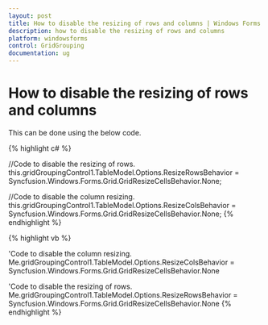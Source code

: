 ```yaml
---
layout: post
title: How to disable the resizing of rows and columns | Windows Forms | Syncfusion
description: how to disable the resizing of rows and columns
platform: windowsforms
control: GridGrouping
documentation: ug
---
```


# How to disable the resizing of rows and columns

This can be done using the below code.

 
{% highlight c# %}

//Code to disable the resizing of rows.
this.gridGroupingControl1.TableModel.Options.ResizeRowsBehavior = Syncfusion.Windows.Forms.Grid.GridResizeCellsBehavior.None;

//Code to disable the column resizing.
this.gridGroupingControl1.TableModel.Options.ResizeColsBehavior = Syncfusion.Windows.Forms.Grid.GridResizeCellsBehavior.None;
{% endhighlight  %}

{% highlight vb %}

'Code to disable the column resizing.
Me.gridGroupingControl1.TableModel.Options.ResizeColsBehavior = Syncfusion.Windows.Forms.Grid.GridResizeCellsBehavior.None

'Code to disable the resizing of rows.
Me.gridGroupingControl1.TableModel.Options.ResizeRowsBehavior = Syncfusion.Windows.Forms.Grid.GridResizeCellsBehavior.None
{% endhighlight  %}